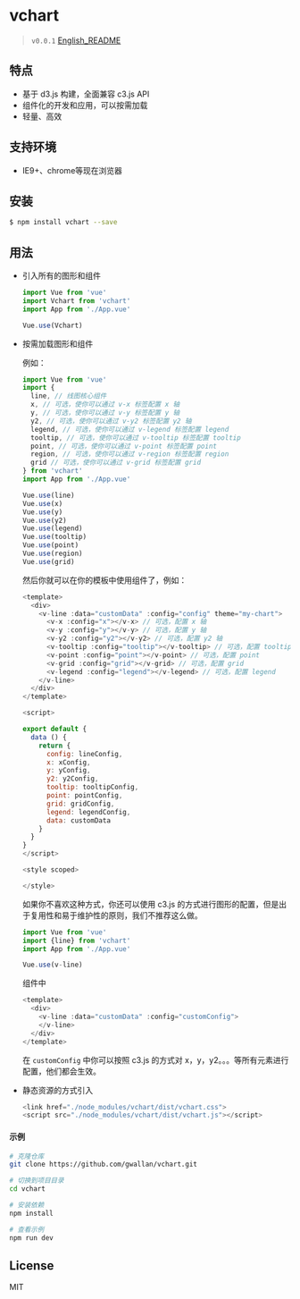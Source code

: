 #  vchart

> `v0.0.1`
[English_README](README-en.md)

## 特点
+ 基于 d3.js 构建，全面兼容 c3.js API
+ 组件化的开发和应用，可以按需加载
+ 轻量、高效

## 支持环境

* IE9+、chrome等现在浏览器

## 安装

```bash
$ npm install vchart --save
```
## 用法

+ 引入所有的图形和组件

  ```js
  import Vue from 'vue'
  import Vchart from 'vchart'
  import App from './App.vue'

  Vue.use(Vchart)
  ```
+ 按需加载图形和组件

  例如：

  ```js
  import Vue from 'vue'
  import {
    line, // 线图核心组件
    x, // 可选，使你可以通过 v-x 标签配置 x 轴
    y, // 可选，使你可以通过 v-y 标签配置 y 轴
    y2, // 可选，使你可以通过 v-y2 标签配置 y2 轴
    legend, // 可选，使你可以通过 v-legend 标签配置 legend
    tooltip, // 可选，使你可以通过 v-tooltip 标签配置 tooltip
    point, // 可选，使你可以通过 v-point 标签配置 point
    region, // 可选，使你可以通过 v-region 标签配置 region
    grid // 可选，使你可以通过 v-grid 标签配置 grid
  } from 'vchart'
  import App from './App.vue'

  Vue.use(line)
  Vue.use(x)
  Vue.use(y)
  Vue.use(y2)
  Vue.use(legend)
  Vue.use(tooltip)
  Vue.use(point)
  Vue.use(region)
  Vue.use(grid)

  ```
  然后你就可以在你的模板中使用组件了，例如：

  ```js
  <template>
    <div>
      <v-line :data="customData" :config="config" theme="my-chart">
        <v-x :config="x"></v-x> // 可选，配置 x 轴
        <v-y :config="y"></v-y> // 可选，配置 y 轴
        <v-y2 :config="y2"></v-y2> // 可选，配置 y2 轴
        <v-tooltip :config="tooltip"></v-tooltip> // 可选，配置 tooltip
        <v-point :config="point"></v-point> // 可选，配置 point
        <v-grid :config="grid"></v-grid> // 可选，配置 grid
        <v-legend :config="legend"></v-legend> // 可选，配置 legend
      </v-line>
    </div>
  </template>

  <script>

  export default {
    data () {
      return {
        config: lineConfig,
        x: xConfig,
        y: yConfig,
        y2: y2Config,
        tooltip: tooltipConfig,
        point: pointConfig,
        grid: gridConfig,
        legend: legendConfig,
        data: customData
      }
    }
  }
  </script>

  <style scoped>

  </style>

  ```
  如果你不喜欢这种方式，你还可以使用 c3.js 的方式进行图形的配置，但是出于复用性和易于维护性的原则，我们不推荐这么做。

  ```js
  import Vue from 'vue'
  import {line} from 'vchart'
  import App from './App.vue'

  Vue.use(v-line)

  ```

  组件中

  ```js
  <template>
    <div>
      <v-line :data="customData" :config="customConfig">
      </v-line>
    </div>
  </template>

  ```
  在 `customConfig` 中你可以按照 c3.js 的方式对 x，y，y2。。。等所有元素进行配置，他们都会生效。

+ 静态资源的方式引入

  ```js
  <link href="./node_modules/vchart/dist/vchart.css">
  <script src="./node_modules/vchart/dist/vchart.js"></script>
  ```

#### 示例

```bash
# 克隆仓库
git clone https://github.com/gwallan/vchart.git

# 切换到项目目录
cd vchart

# 安装依赖
npm install

# 查看示例
npm run dev
```


## License

MIT
